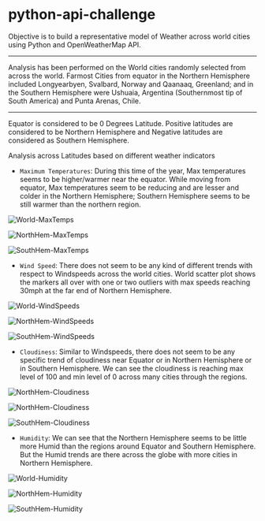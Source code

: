 # python-api-challenge
Objective is to build a representative model of Weather across world cities using Python and OpenWeatherMap API.

---

Analysis has been performed on the World cities randomly selected from across the world. Farmost Cities from equator in the Northern Hemisphere included Longyearbyen, Svalbard, Norway and Qaanaaq, Greenland; and in the Southern Hemisphere were Ushuaia, Argentina (Southernmost tip of South America) and Punta Arenas, Chile.

---

Equator is considered to be 0 Degrees Latitude. Positive latitudes are considered to be Northern Hemisphere and Negative latitudes are considered as Southern Hemisphere.

Analysis across Latitudes based on different weather indicators
- `Maximum Temperatures`: During this time of the year, Max temperatures seems to be higher/warmer near the equator. While moving from equator, Max temperatures seem to be reducing and are lesser and colder in the Northern Hemisphere; Southern Hemisphere seems to be still warmer than the northern region.

![World-MaxTemps](Images/WeatherPy_CityLat_vs_MaxTemp.png)

![NorthHem-MaxTemps](Images\WeatherPy_NorthernHemisphere_Latitude_vs_MaxTemp.png)

![SouthHem-MaxTemps](Images\WeatherPy_SouthernHemisphere_Latitude_vs_MaxTemp.png)

- `Wind Speed`: There does not seem to be any kind of different trends with respect to Windspeeds across the world cities. World scatter plot shows the markers all over with one or two outliers with max speeds reaching 30mph at the far end of Northern Hemisphere.

![World-WindSpeeds](Images\WeatherPy_CityLat_vs_WindSpeed.png)

![NorthHem-WindSpeeds](Images\WeatherPy_NorthernHemisphere_Latitude_vs_WindSpeed.png)

![SouthHem-WindSpeeds](Images\WeatherPy_SouthernHemisphere_Latitude_vs_WindSpeed.png)

- `Cloudiness`: Similar to Windspeeds, there does not seem to be any specific trend of cloudiness near Equator or in Northern Hemisphere or in Southern Hemisphere. We can see the cloudiness is reaching max level of 100 and min level of 0 across many cities through the regions.

![NorthHem-Cloudiness](Images\WeatherPy_CityLat_vs_Cloudiness.png)


![NorthHem-Cloudiness](Images\WeatherPy_NorthernHemisphere_Latitude_vs_Cloudiness.png)


![SouthHem-Cloudiness](Images\WeatherPy_SouthernHemisphere_Latitude_vs_Cloudiness.png)

- `Humidity`: We can see that the Northern Hemisphere seems to be little more Humid than the regions around Equator and Southern Hemisphere. But the Humid trends are there across the globe with more cities in Northern Hemisphere.

![World-Humidity](Images\WeatherPy_CityLat_vs_Humidity.png)

![NorthHem-Humidity](Images\WeatherPy_NorthernHemisphere_Latitude_vs_Humidity.png)

![SouthHem-Humidity](Images\WeatherPy_SouthernHemisphere_Latitude_vs_Humidity.png)
